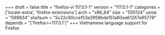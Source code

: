 +++
draft = false
title = "firefox-vi 117.0.1-1"
version = "117.0.1-1"
categories = ['locale-extra', 'firefox-extensions']
arch = "x86_64"
size = "550124"
usize = "599834"
sha1sum = "5c22c90ccef53e2959bde151a60ea61267e85778"
depends = "['firefox>=117.0.1']"
+++
Vietnamese language support for Firefox